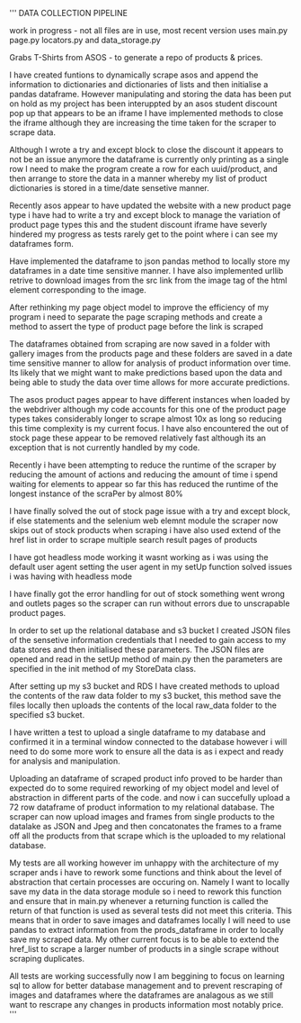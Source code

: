 '''
DATA COLLECTION PIPELINE

work in progress - not all files are in use, most recent version uses main.py page.py locators.py and data_storage.py

Grabs T-Shirts from ASOS - to generate a repo of products & prices. 

I have created funtions to dynamically scrape asos and append the information to dictionaries and dictionaries of lists and then initialise a pandas dataframe. However manipulating and storing the data has been put on hold as my project has been interuppted by an asos student discount pop up that appears to be an iframe
I have implemented methods to close the iframe although they are increasing the time taken for the scraper to scrape data.

Although I wrote a try and except block to close the discount it appears to not be an issue anymore the dataframe is currently only printing as a single row I need to make the program create a row for each uuid/product, and then arrange to store the data in a manner whereby my list of product dictionaries is stored in a time/date sensetive manner.

Recently asos appear to have updated the website with a new product page type i have had to write a try and except block to manage the variation of product page types this and the student discount iframe have severly hindered my progress as tests rarely get to the point where i can see my dataframes form.

Have implemented the dataframe to json pandas method to locally store my dataframes in a date time sensitive manner. I have also implemented urllib retrive to download images from the src link from the image tag of the html element corresponding to the image.

After rethinking my page object model to improve the efficiency of my program i need to separate the page scraping methods and create a method to assert the type of product page before the link is scraped

The dataframes obtained from scraping are now saved in a folder with gallery images from the products page and these folders are saved in a date time sensitive manner to allow for analysis of product information over time. Its likely that we might want to make predictions based upon the data and being able to study the data over time allows for more accurate predictions.

The asos product pages appear to have different instances when loaded by the webdriver although my code accounts for this one of the product page types takes considerably longer to scrape almost 10x as long so reducing this time complexity is my current focus. I have also encountered the out of stock page these appear to be removed relatively fast although its an exception that is not currently handled by my code.

Recently i have been attempting to reduce the runtime of the scraper by reducing the amount of actions and reducing the amount of time i spend waiting for elements to appear so far this has reduced the runtime of the longest instance of the scraPer by almost 80%

I have finally solved the out of stock page issue with a try and except block, if else statements and the selenium web elemnt module the scraper now skips out of stock products when scraping i have also used extend of the href list in order to scrape multiple search result pages of products

I have got headless mode working it wasnt working as i was using the default user agent setting the user agent in my setUp function solved issues i was having with headless mode

I have finally got the error handling for out of stock something went wrong and outlets pages so the scraper can run without errors due to unscrapable product pages.

In order to set up the relational database and s3 bucket I created JSON files of the sensetive information credentials that I needed to gain access to my data stores and then initialised these parameters. The JSON files are opened and read in the setUp method of main.py then the parameters are specified in the init method of my StoreData class.

After setting up my s3 bucket and RDS I have created methods to upload the contents of the raw data folder to my s3 bucket, this method save the files locally then uploads the contents of the local raw_data folder to the specified s3 bucket.

I have written a test to upload a single dataframe to my database and confirmed it in a terminal window connected to the database however i will need to
do some more work to ensure all the data is as i expect and ready for analysis and manipulation.

Uploading an dataframe of scraped product info proved to be harder than expected do to some required reworking of my object model and level of abstraction in different parts of the code. and now i can succefully upload a 72 row dataframe of product information to my relational database. The scraper can now upload images and frames from single products to the datalake as JSON and Jpeg and then concatonates the frames to a frame off all the products from that scrape which is the uploaded to my relational database. 

My tests are all working however im unhappy with the architecture of my scraper ands i have to rework some functions and think about the level of abstraction that certain processes are occuring on. Namely I want to locally save my data in the data storage module so i need to rework this function and ensure that in main.py whenever a returning function is called the return of that function is used as several tests did not meet this criteria. This means
that in order to save images and dataframes locally I will need to use pandas to extract information from the prods_dataframe in order to locally save my scraped data. My other current focus is to be able to extend the href_list to scrape a larger number of products in a single scrape without scraping duplicates.

All tests are working successfully now I am beggining to focus on learning sql to allow for better database management and to prevent rescraping of images and dataframes where the dataframes are analagous as we still want to rescrape any changes in products information most notably price.
'''